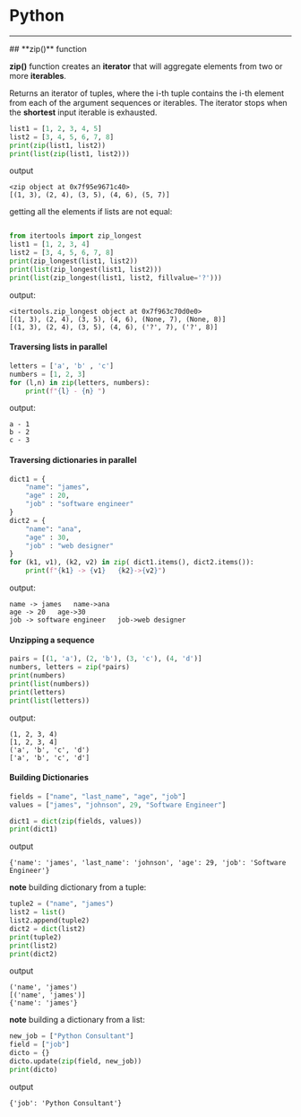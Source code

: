 # Python 
<hr>
## **zip()** function

**zip()** function creates an **iterator** that will aggregate elements from two or more **iterables**. 

Returns an iterator of tuples, where the i-th tuple contains the i-th element from each of the argument sequences or iterables. The iterator stops when the **shortest** input iterable is exhausted. 

```python
list1 = [1, 2, 3, 4, 5]
list2 = [3, 4, 5, 6, 7, 8]
print(zip(list1, list2))
print(list(zip(list1, list2)))
```
output
```
<zip object at 0x7f95e9671c40>
[(1, 3), (2, 4), (3, 5), (4, 6), (5, 7)]
```
getting all the elements if lists are not equal:
```python

from itertools import zip_longest
list1 = [1, 2, 3, 4]
list2 = [3, 4, 5, 6, 7, 8]
print(zip_longest(list1, list2))
print(list(zip_longest(list1, list2)))
print(list(zip_longest(list1, list2, fillvalue='?')))
```
output:
```
<itertools.zip_longest object at 0x7f963c70d0e0>
[(1, 3), (2, 4), (3, 5), (4, 6), (None, 7), (None, 8)]
[(1, 3), (2, 4), (3, 5), (4, 6), ('?', 7), ('?', 8)]
```

#### Traversing lists in parallel
```python
letters = ['a', 'b' , 'c']
numbers = [1, 2, 3]
for (l,n) in zip(letters, numbers):
    print(f"{l} - {n} ")
```
output:
```
a - 1 
b - 2 
c - 3 
```

#### Traversing dictionaries in parallel

```python
dict1 = { 
    "name": "james",
    "age" : 20,
    "job" : "software engineer"
}
dict2 = {
    "name": "ana",
    "age" : 30,
    "job" : "web designer"
}
for (k1, v1), (k2, v2) in zip( dict1.items(), dict2.items()):
    print(f"{k1} -> {v1}   {k2}->{v2}")
```
output:
```
name -> james   name->ana
age -> 20   age->30
job -> software engineer   job->web designer
```

#### Unzipping a sequence

```python
pairs = [(1, 'a'), (2, 'b'), (3, 'c'), (4, 'd')]
numbers, letters = zip(*pairs)
print(numbers)
print(list(numbers))
print(letters)
print(list(letters))
```
output:
```
(1, 2, 3, 4)
[1, 2, 3, 4]
('a', 'b', 'c', 'd')
['a', 'b', 'c', 'd']
```

#### Building Dictionaries

```python
fields = ["name", "last_name", "age", "job"]
values = ["james", "johnson", 29, "Software Engineer"]

dict1 = dict(zip(fields, values))
print(dict1)
```
output
```
{'name': 'james', 'last_name': 'johnson', 'age': 29, 'job': 'Software Engineer'}
```

**note** building dictionary from a tuple:
```python
tuple2 = ("name", "james")
list2 = list()
list2.append(tuple2)
dict2 = dict(list2)
print(tuple2)
print(list2)
print(dict2)
```
output
```
('name', 'james')
[('name', 'james')]
{'name': 'james'}
```

**note** building a dictionary from a list:
```python
new_job = ["Python Consultant"]
field = ["job"]
dicto = {}
dicto.update(zip(field, new_job))
print(dicto)
```
output
```
{'job': 'Python Consultant'}
```

